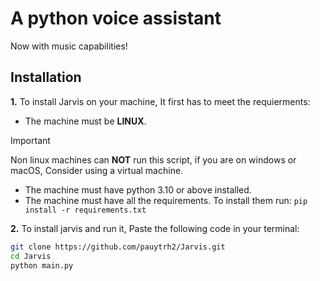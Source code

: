 # A python voice assistant

Now with music capabilities!

## Installation

**1.** To install Jarvis on your machine, It first has to meet the requierments:
-  The machine must be **LINUX**.

> [!IMPORTANT]
> Non linux machines can **NOT** run this script, if you are on windows or macOS, Consider using a virtual machine.

- The machine must have python 3.10 or above installed.
- The machine must have all the requirements. To install them run:  ```pip install -r requirements.txt```


**2.** To install jarvis and run it, Paste the following code in your terminal: 

```bash
git clone https://github.com/pauytrh2/Jarvis.git
cd Jarvis
python main.py
```
